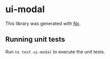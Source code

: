 # ui-modal

This library was generated with [Nx](https://nx.dev).

## Running unit tests

Run `nx test ui-modal` to execute the unit tests.
